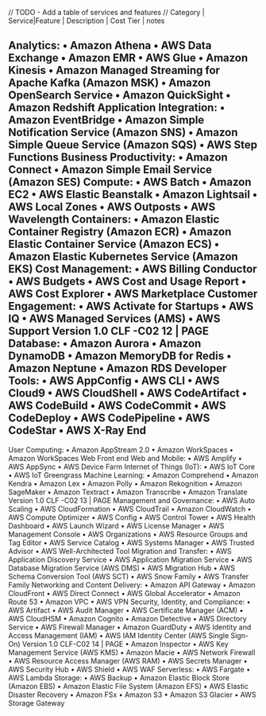 // TODO - Add a table of services and features
// Category | Service|Feature | Description | Cost Tier | notes

Analytics:
• Amazon Athena
• AWS Data Exchange
• Amazon EMR
• AWS Glue
• Amazon Kinesis
• Amazon Managed Streaming for Apache Kafka (Amazon MSK)
• Amazon OpenSearch Service
• Amazon QuickSight
• Amazon Redshift
Application Integration:
• Amazon EventBridge
• Amazon Simple Notification Service (Amazon SNS)
• Amazon Simple Queue Service (Amazon SQS)
• AWS Step Functions
Business Productivity:
• Amazon Connect
• Amazon Simple Email Service (Amazon SES)
Compute:
• AWS Batch
• Amazon EC2
• AWS Elastic Beanstalk
• Amazon Lightsail
• AWS Local Zones
• AWS Outposts
• AWS Wavelength
Containers:
• Amazon Elastic Container Registry (Amazon ECR)
• Amazon Elastic Container Service (Amazon ECS)
• Amazon Elastic Kubernetes Service (Amazon EKS)
Cost Management:
• AWS Billing Conductor
• AWS Budgets
• AWS Cost and Usage Report
• AWS Cost Explorer
• AWS Marketplace
Customer Engagement:
• AWS Activate for Startups
• AWS IQ
• AWS Managed Services (AMS)
• AWS Support
Version 1.0 CLF
-C02 12 | PAGE
Database: • Amazon Aurora • Amazon DynamoDB • Amazon MemoryDB for Redis • Amazon Neptune • Amazon RDS
Developer
Tools: • AWS AppConfig • AWS CLI • AWS Cloud9 • AWS CloudShell • AWS CodeArtifact • AWS CodeBuild • AWS CodeCommit • AWS CodeDeploy • AWS CodePipeline • AWS CodeStar • AWS X-Ray
End
-
User
Computing: • Amazon AppStream 2.0 • Amazon WorkSpaces • Amazon WorkSpaces Web
Front
end
Web and
Mobile: • AWS Amplify • AWS AppSync • AWS Device Farm
Internet of Things (IoT): • AWS IoT Core • AWS IoT Greengrass
Machine Learning: • Amazon Comprehend • Amazon Kendra • Amazon Lex • Amazon Polly • Amazon Rekognition • Amazon SageMaker • Amazon Textract • Amazon Transcribe • Amazon Translate
Version 1.0 CLF
-C02 13 | PAGE
Management and Governance: • AWS Auto Scaling • AWS CloudFormation • AWS CloudTrail • Amazon CloudWatch • AWS Compute Optimizer • AWS Config • AWS Control Tower • AWS Health Dashboard • AWS Launch Wizard • AWS License Manager • AWS Management Console • AWS Organizations • AWS Resource Groups and Tag Editor • AWS Service Catalog • AWS Systems Manager • AWS Trusted Advisor • AWS Well-Architected Tool
Migration and
Transfer:
• AWS Application Discovery Service • AWS Application Migration Service • AWS Database Migration Service (AWS DMS) • AWS Migration Hub • AWS Schema Conversion Tool (AWS SCT) • AWS Snow Family • AWS Transfer Family
Networking and
Content
Delivery: • Amazon API Gateway • Amazon CloudFront • AWS Direct Connect • AWS Global Accelerator • Amazon Route 53 • Amazon VPC • AWS VPN
Security, Identity, and
Compliance:
• AWS Artifact • AWS Audit Manager • AWS Certificate Manager (ACM) • AWS CloudHSM • Amazon Cognito • Amazon Detective • AWS Directory Service • AWS Firewall Manager • Amazon GuardDuty • AWS Identity and Access Management (IAM) • AWS IAM Identity Center (AWS Single Sign-On)
Version 1.0 CLF-C02 14 | PAGE
• Amazon Inspector
• AWS Key Management Service (AWS KMS)
• Amazon Macie
• AWS Network Firewall
• AWS Resource Access Manager (AWS RAM)
• AWS Secrets Manager
• AWS Security Hub
• AWS Shield
• AWS WAF
Serverless:
• AWS Fargate
• AWS Lambda
Storage:
• AWS Backup
• Amazon Elastic Block Store (Amazon EBS)
• Amazon Elastic File System (Amazon EFS)
• AWS Elastic Disaster Recovery
• Amazon FSx
• Amazon S3
• Amazon S3 Glacier
• AWS Storage Gateway